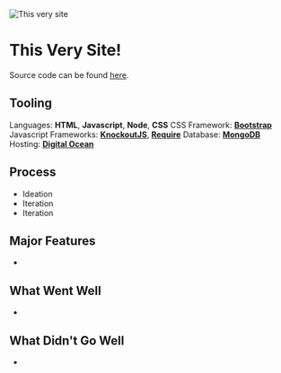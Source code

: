 <img src="assets/website_logo.png" alt="This very site" class="hero-image" />

# This Very Site!

Source code can be found [here](https://github.com/LTSteve/steved_portfolio).

## Tooling

Languages: **HTML**, **Javascript**, **Node**, **CSS**
CSS Framework: [**Bootstrap**](https://getbootstrap.com/docs/3.4/)
Javascript Frameworks: [**KnockoutJS**](https://knockoutjs.com), [**Require**](https://requirejs.org)
Database: [**MongoDB**](https://www.mongodb.com)
Hosting: [**Digital Ocean**](https://www.digitalocean.com)

## Process

- Ideation
- Iteration
- Iteration

## Major Features

-

## What Went Well

-

## What Didn't Go Well

-
